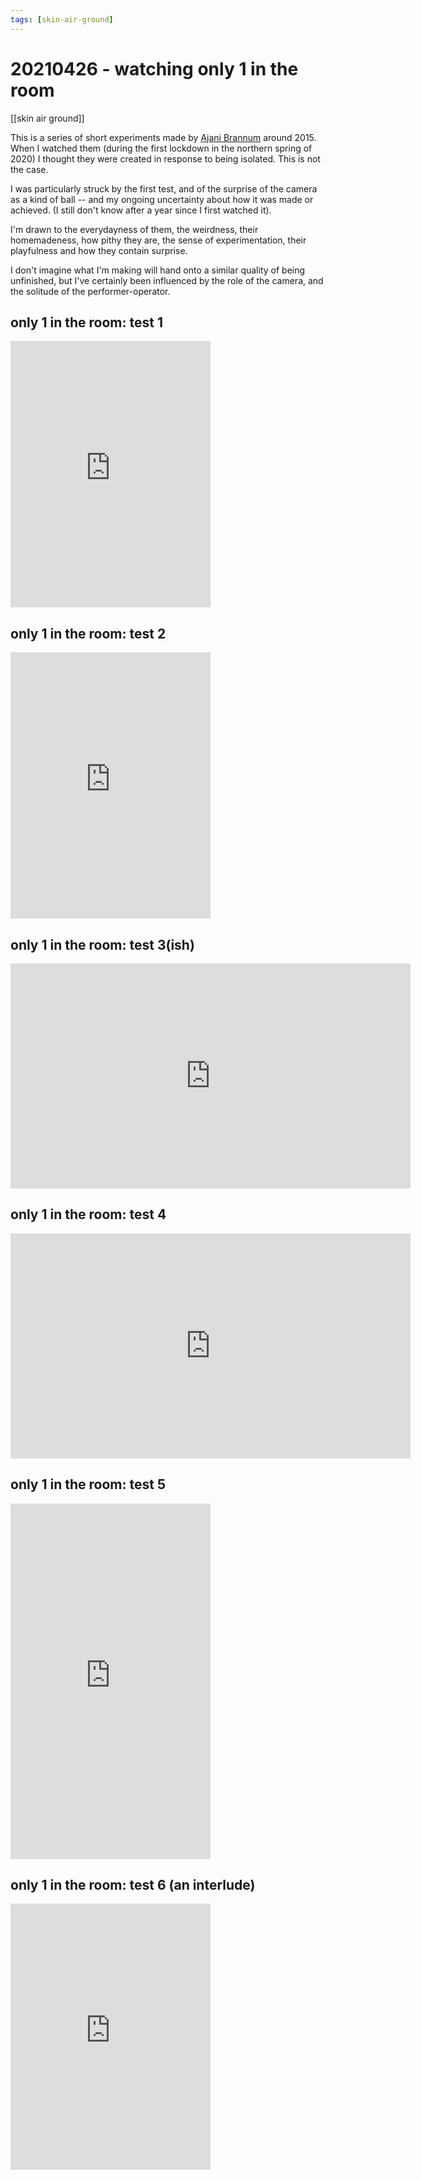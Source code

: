 ```yaml
---
tags: [skin-air-ground] 
---
```



# 20210426 - watching only 1 in the room

[[skin air ground]]

This is a series of short experiments made by [Ajani Brannum](https://www.barryabrannum.com/) around 2015. When I watched them (during the first lockdown in the northern spring of 2020) I thought they were created in response to being isolated. This is not the case.

I was particularly struck by the first test, and of the surprise of the camera as a kind of ball -- and my ongoing uncertainty about how it was made or achieved. (I still don't know after a year since I first watched it).

I'm drawn to the everydayness of them, the weirdness, their homemadeness, how pithy they are, the sense of experimentation, their playfulness and how they contain surprise. 

I don't imagine what I'm making will hand onto a similar quality of being unfinished, but I've certainly been influenced by the role of the camera, and the solitude of the performer-operator. 


## only 1 in the room: test 1
<iframe src="https://player.vimeo.com/video/103854489" width="320" height="426" frameborder="0" allow="autoplay; fullscreen; picture-in-picture" allowfullscreen></iframe>


## only 1 in the room: test 2
<iframe src="https://player.vimeo.com/video/104453368" width="320" height="426" frameborder="0" allow="autoplay; fullscreen; picture-in-picture" allowfullscreen></iframe>

## only 1 in the room: test 3(ish)

<iframe src="https://player.vimeo.com/video/104774650" width="640" height="360" frameborder="0" allow="autoplay; fullscreen; picture-in-picture" allowfullscreen></iframe>

## only 1 in the room: test 4

<iframe src="https://player.vimeo.com/video/105315436" width="640" height="360" frameborder="0" allow="autoplay; fullscreen; picture-in-picture" allowfullscreen></iframe>

## only 1 in the room: test 5

<iframe src="https://player.vimeo.com/video/107059081" width="320" height="569" frameborder="0" allow="autoplay; fullscreen; picture-in-picture" allowfullscreen></iframe>

## only 1 in the room: test 6 (an interlude)
<iframe src="https://player.vimeo.com/video/107099276" width="320" height="426" frameborder="0" allow="autoplay; fullscreen; picture-in-picture" allowfullscreen></iframe>
